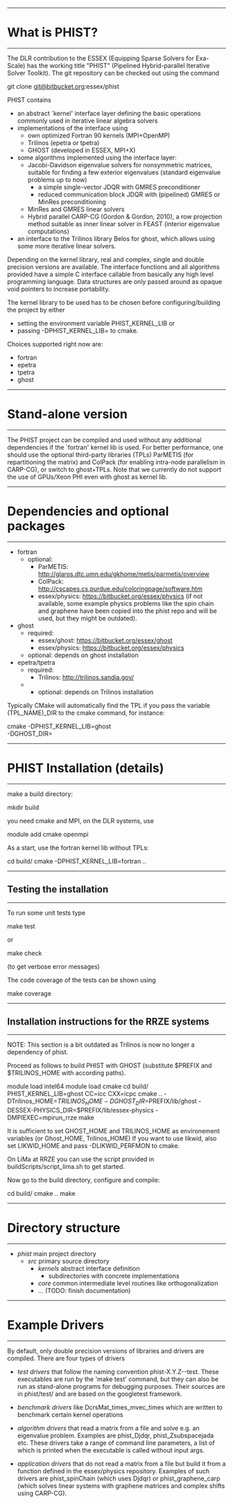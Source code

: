 ------------------
# What is PHIST? #
------------------

The DLR contribution to the ESSEX (Equipping Sparse Solvers for Exa-Scale)
has the working title "PHIST" (Pipelined Hybrid-parallel Iterative Solver Toolkit).
The git repository can be checked out using the command

  git clone git@bitbucket.org:essex/phist

PHIST contains 

* an abstract `kernel' interface layer defining the basic operations commonly used in 
  iterative linear algebra solvers
* implementations of the interface using
    * own optimized Fortran 90 kernels (MPI+OpenMP)
    * Trilinos (epetra or tpetra)
    * GHOST (developed in ESSEX, MPI+X)
* some algorithms implemented using the interface layer:
    * Jacobi-Davidson eigenvalue solvers for nonsymmetric matrices, suitable for finding a 
    few exterior eigenvalues (standard eigenvalue problems up to now)
        * a simple single-vector JDQR with GMRES preconditioner
        * reduced communication block JDQR with (pipelined) GMRES or MinRes preconditioning
    * MinRes and GMRES linear solvers
    * Hybrid parallel CARP-CG (Gordon & Gordon, 2010), a row projection method suitable as 
    inner linear solver in FEAST (interior eigenvalue computations)
* an interface to the Trilinos library Belos for ghost, which allows using some more 
iterative linear solvers.

Depending on the kernel library, real and complex, single and double precision versions are 
available. The interface functions and all algorithms provided have a simple C interface
callable from basically any high level programming language. Data structures are only passed 
around as opaque void pointers to increase portability. 

The kernel library to be used has to be chosen before configuring/building the project by 
either

* setting the environment variable PHIST_KERNEL_LIB or
* passing -DPHIST_KERNEL_LIB=<choice> to cmake.

Choices supported right now are:

* fortran
* epetra
* tpetra
* ghost




-----------------------
# Stand-alone version #
-----------------------

The PHIST project can be compiled and used without any additional dependencies if the
`fortran' kernel lib is used. For better performance, one should use the optional 
third-party libraries (TPLs) ParMETIS (for repartitioning the matrix) and ColPack (for 
enabling intra-node parallelism in CARP-CG), or switch to ghost+TPLs. Note that we currently 
do not support the use of GPUs/Xeon PHI even with ghost as kernel lib.

--------------------------------------
# Dependencies and optional packages #
--------------------------------------

* fortran
    * optional:
        * ParMETIS: http://glaros.dtc.umn.edu/gkhome/metis/parmetis/overview
        * ColPack: http://cscapes.cs.purdue.edu/coloringpage/software.htm
        * essex/physics: https://bitbucket.org/essex/physics (if not available, some
          example physics problems like the spin chain and graphene have been copied into
          the phist repo and will be used, but they might be outdated).
* ghost
    * required:
        * essex/ghost: https://bitbucket.org/essex/ghost
        * essex/physics: https://bitbucket.org/essex/physics
    * optional: depends on ghost installation
* epetra/tpetra
    * required:
        * Trilinos: http://trilinos.sandia.gov/
  - * optional: depends on Trilinos installation

Typically CMake will automatically find the TPL if you pass the
variable (TPL_NAME)_DIR to the cmake command, for instance:

cmake   -DPHIST_KERNEL_LIB=ghost \
        -DGHOST_DIR=<path to ghost lib dir> \
        <path to phist dir>

--------------------------------
# PHIST Installation (details) #
--------------------------------

make a build directory:

  mkdir build

you need cmake and MPI, on the DLR systems, use

  module add cmake openmpi

As a start, use the fortran kernel lib without TPLs:

  cd build/
  cmake -DPHIST_KERNEL_LIB=fortran ..

------------------------------
## Testing the installation ##
------------------------------

To run some unit tests type
  
  make test
  
or 

  make check

(to get verbose error messages)

The code coverage of the tests can be shown using
  
  make coverage

----------------------------------------------------
## Installation instructions for the RRZE systems ##
----------------------------------------------------

NOTE: This section is a bit outdated as Trilinos is now no longer
a dependency of phist.

 Proceed as follows to build PHIST with GHOST (substitute 
$PREFIX and $TRILINOS_HOME with according paths).

  module load intel64
  module load cmake
  cd build/
  PHIST_KERNEL_LIB=ghost CC=icc CXX=icpc 
  cmake .. -DTrilinos_HOME=$TRILINOS_HOME -DGHOST_DIR=$PREFIX/lib/ghost -DESSEX-PHYSICS_DIR=$PREFIX/lib/essex-physics -DMPIEXEC=mpirun_rrze
  make 

It is sufficient to set GHOST_HOME and TRILINOS_HOME as environement variables (or Ghost_HOME, Trilinos_HOME)
If you want to use likwid, also set LIKWID_HOME and pass -DLIKWID_PERFMON to cmake.

On LiMa at RRZE you can use the script provided in buildScripts/script_lima.sh to get 
started.

Now go to the build directory, configure and compile:

  cd build/
  cmake ..
  make

-----------------------
# Directory structure #
-----------------------

* *phist*                main project directory
    * *src*              primary source directory
        * *kernels*      abstract interface definition
            * *<subdir>* subdirectories with concrete implementations
        * *core*         common intermediate level routines like orthogonalization
        * ... (TODO: finish documentation)

-------------------
# Example Drivers #
-------------------

By default, only double precision versions of libraries and drivers are compiled. There 
are four types of drivers

* *test drivers* that follow the naming convention phist-X.Y.Z-<name>-test. These 
executables are run by the 'make test' command, but they can also be run as stand-alone
programs for debugging purposes. Their sources are in phist/test/ and are based on the 
googletest framework.

* *benchmark drivers* like DcrsMat_times_mvec_times which are written to benchmark certain 
kernel operations

* *algorithm drivers* that read a matrix from a file and solve e.g. an eigenvalue problem. 
Examples are phist_Djdqr, phist_Zsubspacejada etc. These drivers take a range of command 
line 
parameters, a list of which is printed when the executable is called without input args.

* *application drivers* that do not read a matrix from a file but build it from a function 
defined in the essex/physics repository. Examples of such drivers are phist_spinChain (which 
uses Djdqr) or phist_graphene_carp (which solves linear systems with graphene matrices and 
complex shifts using CARP-CG).
